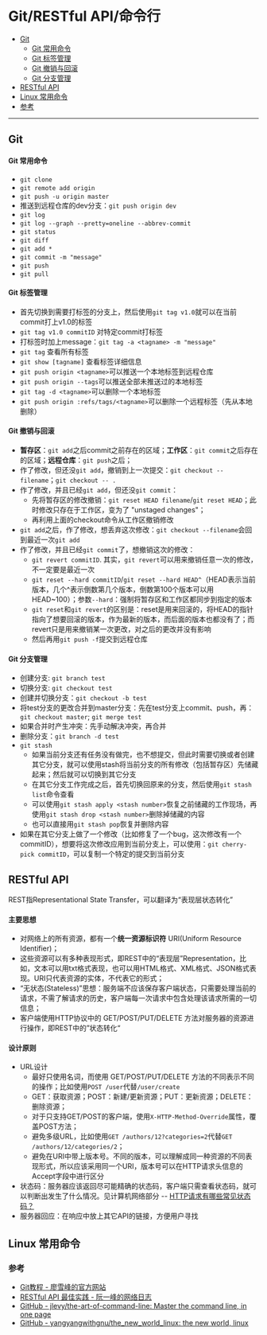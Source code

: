 # Git/RESTful API/命令行

* [Git](#git)
    * [Git 常用命令](#git-常用命令)
    * [Git 标签管理](#git-标签管理)
    * [Git 撤销与回滚](#git-撤销与回滚)
    * [Git 分支管理](#git-分支管理)
* [RESTful API](#restful-api)
* [Linux 常用命令](#linux-常用命令)
* [参考](#参考)

------

## Git

#### Git 常用命令
- ```git clone```
- ```git remote add origin```
- ```git push -u origin master```
- 推送到远程仓库的dev分支：```git push origin dev```
- ```git log```
- ```git log --graph --pretty=oneline --abbrev-commit```
- ```git status```
- ```git diff```
- ```git add *```
- ```git commit -m "message"```
- ```git push```
- ```git pull```

#### Git 标签管理
- 首先切换到需要打标签的分支上，然后使用```git tag v1.0```就可以在当前commit打上v1.0的标签
- ```git tag v1.0 commitID``` 对特定commit打标签
- 打标签时加上message：```git tag -a <tagname> -m "message"```
- ```git tag``` 查看所有标签
- ```git show [tagname]``` 查看标签详细信息
- ```git push origin <tagname>```可以推送一个本地标签到远程仓库
- ```git push origin --tags```可以推送全部未推送过的本地标签
- ```git tag -d <tagname>```可以删除一个本地标签
- ```git push origin :refs/tags/<tagname>```可以删除一个远程标签（先从本地删除）

#### Git 撤销与回滚
- **暂存区**：```git add```之后commit之前存在的区域；**工作区**：```git commit```之后存在的区域；**远程仓库**：```git push```之后；
- 作了修改，但还没```git add```，撤销到上一次提交：```git checkout -- filename```；```git checkout -- .```
- 作了修改，并且已经```git add```，但还没```git commit```：
    - 先将暂存区的修改撤销：```git reset HEAD filename```/```git reset HEAD```；此时修改只存在于工作区，变为了 "unstaged changes"；
    - 再利用上面的checkout命令从工作区撤销修改
- ```git add```之后，作了修改，想丢弃这次修改：```git checkout --filename```会回到最近一次```git add```
- 作了修改，并且已经```git commit```了，想撤销这次的修改：
    - ```git revert commitID```. 其实，```git revert```可以用来撤销任意一次的修改，不一定要是最近一次
    - ```git reset --hard commitID```/```git reset --hard HEAD^```（HEAD表示当前版本，几个^表示倒数第几个版本，倒数第100个版本可以用HEAD~100）；参数```--hard```：强制将暂存区和工作区都同步到指定的版本
    - ```git reset```和```git revert```的区别是：reset是用来回滚的，将HEAD的指针指向了想要回滚的版本，作为最新的版本，而后面的版本也都没有了；而revert只是用来撤销某一次更改，对之后的更改并没有影响
    - 然后再用```git push -f```提交到远程仓库

#### Git 分支管理
- 创建分支: ```git branch test```
- 切换分支: ```git checkout test```
- 创建并切换分支：```git checkout -b test```
- 将test分支的更改合并到master分支：先在test分支上commit、push，再：```git checkout master```; ```git merge test```
- 如果合并时产生冲突：先手动解决冲突，再合并
- 删除分支：```git branch -d test```
- ```git stash```
    - 如果当前分支还有任务没有做完，也不想提交，但此时需要切换或者创建其它分支，就可以使用stash将当前分支的所有修改（包括暂存区）先储藏起来；然后就可以切换到其它分支
    - 在其它分支工作完成之后，首先切换回原来的分支，然后使用```git stash list```命令查看
    - 可以使用```git stash apply <stash number>```恢复之前储藏的工作现场，再使用```git stash drop <stash number>```删除掉储藏的内容
    - 也可以直接用```git stash pop```恢复并删除内容
- 如果在其它分支上做了一个修改（比如修复了一个bug，这次修改有一个commitID），想要将这次修改应用到当前分支上，可以使用：```git cherry-pick commitID```，可以复制一个特定的提交到当前分支

## RESTful API
REST指Representational State Transfer，可以翻译为“表现层状态转化”

#### 主要思想
- 对网络上的所有资源，都有一个**统一资源标识符** URI(Uniform Resource Identifier)；
- 这些资源可以有多种表现形式，即REST中的“表现层”Representation，比如，文本可以用txt格式表现，也可以用HTML格式、XML格式、JSON格式表现。URI只代表资源的实体，不代表它的形式；
- “无状态(Stateless)”思想：服务端不应该保存客户端状态，只需要处理当前的请求，不需了解请求的历史，客户端每一次请求中包含处理该请求所需的一切信息；
- 客户端使用HTTP协议中的 GET/POST/PUT/DELETE 方法对服务器的资源进行操作，即REST中的”状态转化“

#### 设计原则
- URL设计
    - 最好只使用名词，而使用 GET/POST/PUT/DELETE 方法的不同表示不同的操作；比如使用```POST /user```代替```/user/create```
    - GET：获取资源；POST：新建/更新资源；PUT：更新资源；DELETE：删除资源；
    - 对于只支持GET/POST的客户端，使用```X-HTTP-Method-Override```属性，覆盖POST方法；
    - 避免多级URL，比如使用```GET /authors/12?categories=2```代替```GET /authors/12/categories/2```；
    - 避免在URI中带上版本号。不同的版本，可以理解成同一种资源的不同表现形式，所以应该采用同一个URI，版本号可以在HTTP请求头信息的Accept字段中进行区分
- 状态码：服务器应该返回尽可能精确的状态码，客户端只需查看状态码，就可以判断出发生了什么情况。见计算机网络部分 -- [HTTP请求有哪些常见状态码？](Computer%20Network.md#HTTP请求有哪些常见状态码)
- 服务器回应：在响应中放上其它API的链接，方便用户寻找

## Linux 常用命令

### 参考
- [Git教程 - 廖雪峰的官方网站](https://www.liaoxuefeng.com/wiki/896043488029600)
- [RESTful API 最佳实践 - 阮一峰的网络日志](http://www.ruanyifeng.com/blog/2018/10/restful-api-best-practices.html)
- [GitHub - jlevy/the-art-of-command-line: Master the command line, in one page](https://github.com/jlevy/the-art-of-command-line/blob/master/README-zh.md)
- [GitHub - yangyangwithgnu/the_new_world_linux: the new world, linux](https://github.com/yangyangwithgnu/the_new_world_linux)